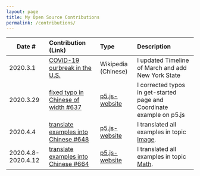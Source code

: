 ```yaml
---
layout: page
title: My Open Source Contributions
permalink: /contributions/
---
```


<!--
Type of the contribution should be "Wikipedia edit", "OpenStreet Map feature", "Documentation", "Course website", "Blog",
"Browse Add-on", etc.

The description should include a brief summary of what you did.

Replace the first row with your own contribution. 

-->





| Date #       | Contribution (Link)  | Type  | Description |
|---|:---|:---|:---|
| 2020.3.1   |  [COVID-19 ourbreak in the U.S.](https://zh.wikipedia.org/wiki/2019%E5%86%A0%E7%8B%80%E7%97%85%E6%AF%92%E7%97%85%E7%BE%8E%E5%9C%8B%E7%96%AB%E6%83%85)| Wikipedia (Chinese)  |   I updated Timeline of March and add New York State |
| 2020.3.29    | [fixed typo in Chinese of width #637](https://github.com/processing/p5.js-website/pull/637) | [p5.js-website](https://github.com/processing/p5.js-website)  | I corrected typos in get-started page and Coordinate example on p5.js    |
|  2020.4.4   | [translate examples into Chinese #648](https://github.com/processing/p5.js-website/pull/648)    | [p5.js-website](https://github.com/processing/p5.js-website)  |  I translated all examples in topic [Image](https://p5js.org/zh-Hans/examples/).    |
|  2020.4.8-2020.4.12   | [translate examples into Chinese #664](https://github.com/processing/p5.js-website/pull/664#issue-401199546)  | [p5.js-website](https://github.com/processing/p5.js-website)  |  I translated all examples in topic [Math](https://p5js.org/zh-Hans/examples/).    |
